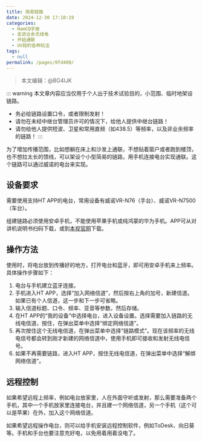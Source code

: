 ```yaml
---
title: 简易链路
date: 2024-12-30 17:10:19
categories: 
  - HamCQ手册
  - 走进业余无线电
  - 开始通联
  - UV段的各种玩法
tags: 
  - null
permalink: /pages/0fd400/
---
```


> 本文编辑：@BG4IJK

::: warning
本文章内容应当仅用于个人出于技术试验目的，小范围、临时地架设链路。

* 务必给链路设置口令，或者限制发射！
* 请勿在未经中继台管理员许可的情况下，给他人提供中继台链路！
* 请勿给他人提供短波、卫星和常用直频（如438.5）等频率，以及非业余频率的链路！
:::

为了增加传播范围，比如想躺在床上和沙发上通联，不想贴着窗户或者跑到楼顶，也不想拉太长的馈线，可以架设个小型简易的链路，用手机连接电台实现通联。这个链路可以通过威诺的电台来实现。

## 设备要求

需要使用支持HT APP的电台，常用设备有威诺VR-N76（手台）、威诺VR-N7500（车台）。

组建链路必须使用安卓手机，不能使用苹果手机或纯鸿蒙的华为手机。APP可从对讲机说明书扫码下载，或到[本视官网](https://www.benshikj.com/app%e4%b8%8b%e8%bd%bd/)下载。

## 操作方法

使用时，将电台放到传播好的地方，打开电台和蓝牙，即可用安卓手机来上频率。具体操作步骤如下：

1. 电台与手机建立蓝牙连接。
2. 手机进入HT APP，选择“加入网络信道”，然后按右上角的加号，新建信道。如果已有个人信道，这一步和下一步可省略。
3. 输入信道标题、口令、频率、亚音等参数，然后存储。
4. 在HT APP的“我的设备”中选择电台，进入设备设置。选择需要加入链路的无线电信道，按住，在弹出菜单中选择“绑定网络信道”。
5. 再次按住这个无线电信道，在弹出菜单中选择“链路模式”。现在该频率的无线电信号都会转到刚才新建的网络信道中，使用手机即可接收和发射无线电信号。
6. 如果不再需要链路，进入HT APP，按住无线电信道，在弹出菜单中选择“解绑网络信道”。

## 远程控制

如果希望远程上频率，例如电台放家里，人在外面守听或发射，那么需要准备两个手机，其中一个手机放家里连接电台，并且建一个网络信道，另一个手机（这个可以是苹果）在外，加入这个网络信道。

如果希望远程操作电台，则可以给手机安装远程控制软件，例如ToDesk、向日葵等。手机和手台也要注意充好电，以免用着用着没电了。
